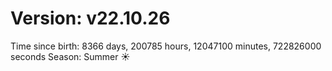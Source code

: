 # Version: v22.10.26
Time since birth: 8366 days, 200785 hours, 12047100 minutes, 722826000 seconds
Season: Summer ☀️
